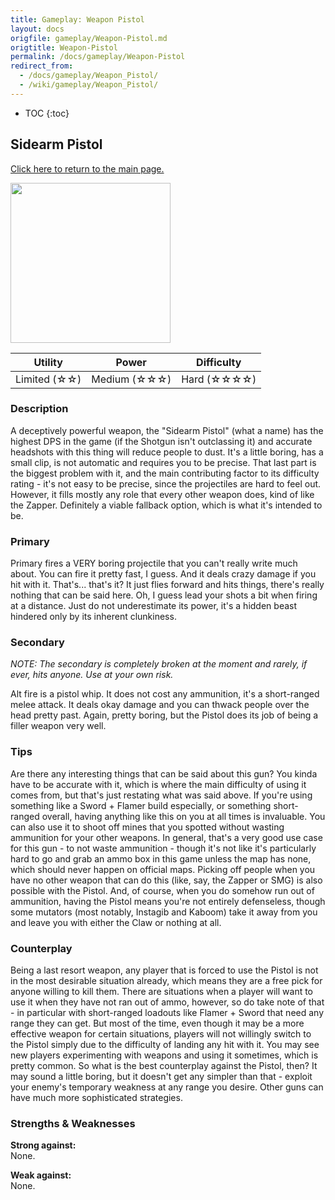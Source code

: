 ```yaml
---
title: Gameplay: Weapon Pistol
layout: docs
origfile: gameplay/Weapon-Pistol.md
origtitle: Weapon-Pistol
permalink: /docs/gameplay/Weapon-Pistol
redirect_from:
  - /docs/gameplay/Weapon_Pistol/
  - /wiki/gameplay/Weapon_Pistol/
---
```

* TOC
{:toc}
## Sidearm Pistol

[Click here to return to the main page.](Weapons-Guide)

<img src="../images/weapons/pistol.png" width="256px"/>

| Utility | Power | Difficulty |
|---------------|---------------|----------------|
| Limited (☆☆) | Medium (☆☆☆) | Hard (☆☆☆☆) |

### Description

A deceptively powerful weapon, the "Sidearm Pistol" (what a name) has the highest DPS in the game (if the Shotgun isn't outclassing it) and accurate headshots with this thing will reduce people to dust. It's a little boring, has a small clip, is not automatic and requires you to be precise. That last part is the biggest problem with it, and the main contributing factor to its difficulty rating - it's not easy to be precise, since the projectiles are hard to feel out. However, it fills mostly any role that every other weapon does, kind of like the Zapper. Definitely a viable fallback option, which is what it's intended to be.

### Primary

Primary fires a VERY boring projectile that you can't really write much about. You can fire it pretty fast, I guess. And it deals crazy damage if you hit with it. That's... that's it? It just flies forward and hits things, there's really nothing that can be said here. Oh, I guess lead your shots a bit when firing at a distance. Just do not underestimate its power, it's a hidden beast hindered only by its inherent clunkiness.

### Secondary

*NOTE: The secondary is completely broken at the moment and rarely, if ever, hits anyone. Use at your own risk.*

Alt fire is a pistol whip. It does not cost any ammunition, it's a short-ranged melee attack. It deals okay damage and you can thwack people over the head pretty past. Again, pretty boring, but the Pistol does its job of being a filler weapon very well.

### Tips

Are there any interesting things that can be said about this gun? You kinda have to be accurate with it, which is where the main difficulty of using it comes from, but that's just restating what was said above. If you're using something like a Sword + Flamer build especially, or something short-ranged overall, having anything like this on you at all times is invaluable. You can also use it to shoot off mines that you spotted without wasting ammunition for your other weapons. In general, that's a very good use case for this gun - to not waste ammunition - though it's not like it's particularly hard to go and grab an ammo box in this game unless the map has none, which should never happen on official maps. Picking off people when you have no other weapon that can do this (like, say, the Zapper or SMG) is also possible with the Pistol. And, of course, when you do somehow run out of ammunition, having the Pistol means you're not entirely defenseless, though some mutators (most notably, Instagib and Kaboom) take it away from you and leave you with either the Claw or nothing at all.

### Counterplay

Being a last resort weapon, any player that is forced to use the Pistol is not in the most desirable situation already, which means they are a free pick for anyone willing to kill them. There are situations when a player will want to use it when they have not ran out of ammo, however, so do take note of that - in particular with short-ranged loadouts like Flamer + Sword that need any range they can get. But most of the time, even though it may be a more effective weapon for certain situations, players will not willingly switch to the Pistol simply due to the difficulty of landing any hit with it. You may see new players experimenting with weapons and using it sometimes, which is pretty common. So what is the best counterplay against the Pistol, then? It may sound a little boring, but it doesn't get any simpler than that - exploit your enemy's temporary weakness at any range you desire. Other guns can have much more sophisticated strategies.

### Strengths & Weaknesses

**Strong against:** <br/>None.

**Weak against:** <br/>None.
